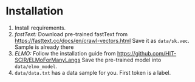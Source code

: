 # Installation

1. Install requirements.
2. _fastText:_ Download pre-trained fastText from https://fasttext.cc/docs/en/crawl-vectors.html
Save it as `data/sk.vec`. Sample is already there
3. _ELMO:_ Follow the installation guide from https://github.com/HIT-SCIR/ELMoForManyLangs
Save the pre-trained model into `data/elmo_model`.
4. `data/data.txt` has a data sample for you. First token is a label.